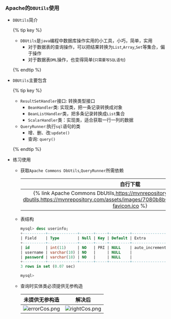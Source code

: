 ###  Apache的`DBUtils`使用

+ `DBUtils`简介

  {% tip key %}

  + `DBUtils`是`java`编程中数据库操作实用的小工具，小巧，简单，实用
    + 对于数据表的查询操作，可以把结果转换为`List`,`Array`,`Set`等集合，偏于操作
    + 对于数据表`DML`操作，也变得简单(`只需要写SQL语句`)

  {% endtip %}

+ `DBUtils`主要包含

  {% tip key %}

  + `ResultSetHandler`接口: 转换类型接口
    + `BeanHandler`类: 实现类，把一条记录转换成对象
    + `BeanListHandler`类，把多条记录转换成`List`集合
    + `ScalarHandler`类：实现类，适合获取一行一列的数据
  + `QueryRunner`:执行`sql`语句的类
    + 增、删、改:`update()`
    + 查询: `query()`

  {% endtip %}

+ 练习使用

  + 获取`Apache Commons DbUtils`,`QueryRunner`所需依赖

    |                           自行下载                           |                       个人阿里网盘获取                       |
    | :----------------------------------------------------------: | :----------------------------------------------------------: |
    | {% link Apache Commons DbUtils,https://mvnrepository.com/artifact/commons-dbutils,https://mvnrepository.com/assets/images/7080b8b0f6f48e6fbaffd5f9d85fcc7f-favicon.ico %} | {% link Java-Jar, https://www.aliyundrive.com/s/z21pTCo7QzP,https://gw.alicdn.com/imgextra/i3/O1CN01aj9rdD1GS0E8io11t_!!6000000000620-73-tps-16-16.ico %} |

    

  + 表结构

    ```sql
    mysql> desc userinfo;
    +----------+-------------+------+-----+---------+----------------+
    | Field    | Type        | Null | Key | Default | Extra          |
    +----------+-------------+------+-----+---------+----------------+
    | id       | int(11)     | NO   | PRI | NULL    | auto_increment |
    | username | varchar(10) | NO   |     | NULL    |                |
    | password | varchar(18) | NO   |     | NULL    |                |
    +----------+-------------+------+-----+---------+----------------+
    3 rows in set (0.07 sec)
    
    mysql> 
    ```

  + 查询时实体类必须提供无参构造

    |                        未提供无参构造                        |                            解决后                            |
    | :----------------------------------------------------------: | :----------------------------------------------------------: |
    | ![errorCos.png](https://i.loli.net/2021/08/12/kvrEotN7hpCPymG.png) | ![rightCos.png](https://i.loli.net/2021/08/12/QCBpVreYfnqlbZ8.png) |